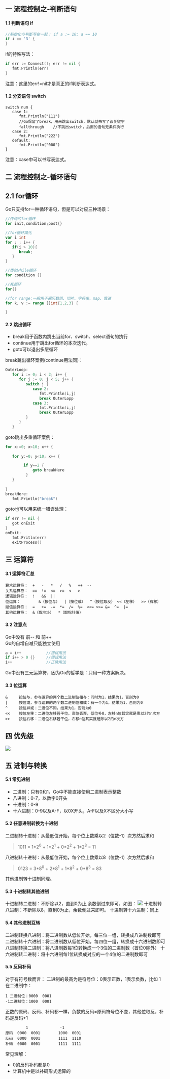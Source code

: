 ## 一 流程控制之-判断语句

#### 1.1 判断语句 if
```go
//初始化与判断写在一起： if a := 10; a == 10
if i == '3' {			
}
```

if的特殊写法：
```go
if err := Connect(); err != nil {
   fmt.Println(err)
}
```
注意：这里的err!=nil才是真正的if判断表达式。

#### 1.2 分支语句 switch
```
switch num {
   case 1:
      fmt.Println("111")
      //Go保留了break，用来跳出switch，默认就书写了该关键字
      fallthrough    //不跳出switch，后面的语句无条件执行
   case 2:
      fmt.Println("222")
   default:
      fmt.Println("000")
}
```

注意：case中可以书写表达式。

## 二 流程控制之-循环语句

## 2.1 for循环

Go只支持for一种循环语句，但是可以对应三种场景：
```go
//传统的for循环
for init,condition;post{}

//for循环简化
var i int
for ; ; i++ {
   if(i > 10){
      break;
   }
}

//类似while循环
for condition {}

//死循环
for{}

//for range:一般用于遍历数组、切片、字符串、map、管道
for k, v := range []int{1,2,3} {

}

```

#### 2.2 跳出循环

- break用于函数内跳出当前for、switch、select语句的执行
- continue用于跳出for循环的本次迭代。  
- goto可以退出多层循环

break跳出循环案例(continue用法同)：
```go
OuterLoop:
   for i := 0; i < 2; i++ {
      for j := 0; j < 5; j++ {
         switch j {
            case 2:
               fmt.Println(i,j)
               break OuterLopp
            case 3:
               fmt.Println(i,j)
               break OuterLopp
         }
      }
   }

```

goto跳出多重循环案例：
```go
for x:=0; x<10; x++ {
 
   for y:=0; y<10; x++ {

        if y==2 {
            goto breakHere
         }
   }
   
}
breakHere:
   fmt.Println("break")
```

goto也可以用来统一错误处理：
```go
if err != nil {
   got onExit
}
onExit:
   fmt.Pritln(err)
   exitProcess()
```

## 三 运算符 

#### 3.1 运算符汇总
```
算术运算符：	+	-	*	/	%	++	--	
关系运算符：	==	!=	<=	>=	<	>	
逻辑运算符：	!	&&	||
位运算：		&（按位与）	|（按位或）	^（按位取反）	<<（左移）	>>（右移）
赋值运算符：	=	+=	-=	*=	/=	%=	<<=	>>=	&=	^=	|=
其他运算符：	&（取地址）	*（取指针值）
```
#### 3.2 注意点
Go中没有 前-- 和 前++  
Go的自增自减只能独立使用
```go
a = i++           //错误用法
if i++ > 0 {}     //错误用法
i++               //正确用法
```
Go中没有三元运算符，因为Go的哲学是：只用一种方案解决。
#### 3.3 位运算
```
&     按位与，参与运算的两个数二进制位相与：同时为1，结果为1，否则为0
|     按位或，参与运算的两个数二进制位相或：有一个为1，结果为1，否则为0
^     按位异或：二进位不同，结果为1，否则为0
<<    按位左移：二进位左移若干位，高位丢弃，低位补0，左移n位其实就是乘以2的n次方
>>    按位右移：二进位右移若干位，右移n位其实就是除以2的n次方
```
## 四 优先级
![](/images/Golang/语法-04.png)
## 五 进制与转换
#### 5.1 常见进制
- 二进制：只有0和1，Go中不能直接使用二进制表示整数
- 八进制：0-7，以数字0开头
- 十进制：0-9
- 十六进制：0-9以及A-F，以0X开头，A-F以及X不区分大小写
#### 5.2 任意进制转换为十进制
二进制转十进制：从最低位开始，每个位上数乘以2（位数-1）次方然后求和
> 1011 = 1\*2<sup>0</sup> + 1\*2<sup>1</sup> + 0\*2<sup>2</sup> + 1\*2<sup>3</sup> = 11  

八进制转十进制：从最低位开始，每个位上数乘以8（位数-1）次方然后求和
> 0123 = 3\*8<sup>0</sup> + 2\*8<sup>1</sup> + 1\*8<sup>2</sup> + 0\*8<sup>3</sup> = 83

其他进制转十进制同理。
#### 5.3 十进制转其他进制
十进制转二进制：不断除以2，直到0为止,余数倒过来即可，如图：
![](/images/Golang/语法-05.png)
十进制转八进制：不断除以8，直到0为止，余数倒过来即可。
十进制转十六进制：同上
#### 5.4 其他进制互转
二进制转换八进制：将二进制数从低位开始，每三位一组，转换成八进制数即可
二进制转十六进制：将二进制数从低位开始，每四位一组，转换成十六进制数即可
八进制转换二进制：将八进制数每1位转换成一个3位的二进制数（首位0除外）
十六进制转二进制：将十六进制每1位转换成对应的一个4位的二进制数即可
#### 5.5 反码补码
对于有符号数而言：
二进制的最高为是符号位：0表示正数，1表示负数，比如 1在二进制中：
```
1 二进制位：0000  0001
-1二进制位：1000  0001
```
正数的原码、反码、补码都一样，负数的反码=原码符号位不变，其他位取反，补码是反码+1
```
         1              -1
原码  0000  0001        1000  0001
反码  0000  0001        1111  1110
补码  0000  0001        1111  1111
```
常见理解：
- 0的反码补码都是0
- 计算机中是以补码形式运算的